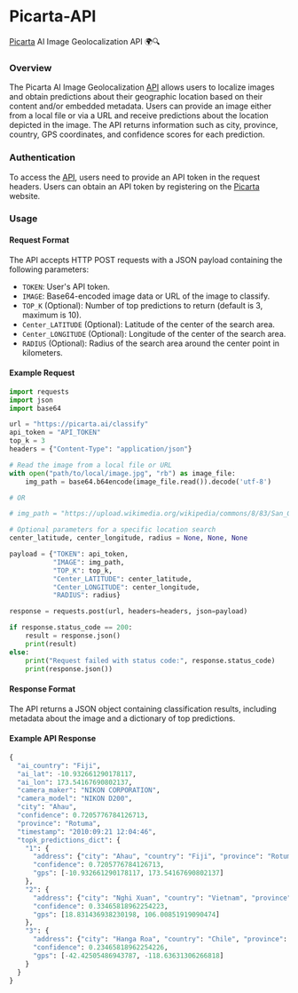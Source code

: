 # Picarta-API

[Picarta](https://picarta.ai)  AI Image Geolocalization API 🌍🔍

### Overview

The Picarta AI Image Geolocalization [API](https://picarta.ai/api) allows users to localize images and obtain predictions about their geographic location based on their content and/or embedded metadata. Users can provide an image either from a local file or via a URL and receive predictions about the location depicted in the image. The API returns information such as city, province, country, GPS coordinates, and confidence scores for each prediction.

### Authentication

To access the [API](https://picarta.ai/api), users need to provide an API token in the request headers. Users can obtain an API token by registering on the [Picarta](https://picarta.ai) website.

### Usage

#### Request Format

The API accepts HTTP POST requests with a JSON payload containing the following parameters:

- `TOKEN`: User's API token.
- `IMAGE`: Base64-encoded image data or URL of the image to classify.
- `TOP_K` (Optional): Number of top predictions to return (default is 3, maximum is 10).
- `Center_LATITUDE` (Optional): Latitude of the center of the search area.
- `Center_LONGITUDE` (Optional): Longitude of the center of the search area.
- `RADIUS` (Optional): Radius of the search area around the center point in kilometers.

#### Example Request

```python
import requests
import json
import base64

url = "https://picarta.ai/classify"
api_token = "API_TOKEN"
top_k = 3
headers = {"Content-Type": "application/json"}

# Read the image from a local file or URL
with open("path/to/local/image.jpg", "rb") as image_file:
    img_path = base64.b64encode(image_file.read()).decode('utf-8')

# OR  

# img_path = "https://upload.wikimedia.org/wikipedia/commons/8/83/San_Gimignano_03.jpg"

# Optional parameters for a specific location search
center_latitude, center_longitude, radius = None, None, None 

payload = {"TOKEN": api_token,
           "IMAGE": img_path,
           "TOP_K": top_k,
           "Center_LATITUDE": center_latitude,
           "Center_LONGITUDE": center_longitude,
           "RADIUS": radius}

response = requests.post(url, headers=headers, json=payload)

if response.status_code == 200:
    result = response.json()
    print(result)
else:
    print("Request failed with status code:", response.status_code)
    print(response.json())

```
#### Response Format
The API returns a JSON object containing classification results, including metadata about the image and a dictionary of top predictions.

#### Example API Response

```python
{
  "ai_country": "Fiji",
  "ai_lat": -10.932661290178117,
  "ai_lon": 173.54167690802137,
  "camera_maker": "NIKON CORPORATION",
  "camera_model": "NIKON D200",
  "city": "Ahau",
  "confidence": 0.7205776784126713,
  "province": "Rotuma",
  "timestamp": "2010:09:21 12:04:46",
  "topk_predictions_dict": {
    "1": {
      "address": {"city": "Ahau", "country": "Fiji", "province": "Rotuma"},
      "confidence": 0.7205776784126713,
      "gps": [-10.932661290178117, 173.54167690802137]
    },
    "2": {
      "address": {"city": "Nghi Xuan", "country": "Vietnam", "province": "Ha Tinh"},
      "confidence": 0.33465818962254223,
      "gps": [18.831436938230198, 106.00851919090474]
    },
    "3": {
      "address": {"city": "Hanga Roa", "country": "Chile", "province": "Valparaiso"},
      "confidence": 0.23465818962254226,
      "gps": [-42.42505486943787, -118.63631306266818]
    }
  }
}
```

